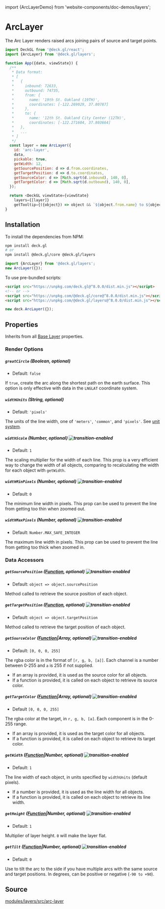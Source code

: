 import {ArcLayerDemo} from 'website-components/doc-demos/layers';

<ArcLayerDemo />

# ArcLayer

The Arc Layer renders raised arcs joining pairs of source and target points.

```js
import DeckGL from '@deck.gl/react';
import {ArcLayer} from '@deck.gl/layers';

function App({data, viewState}) {
  /**
   * Data format:
   * [
   *   {
   *     inbound: 72633,
   *     outbound: 74735,
   *     from: {
   *       name: '19th St. Oakland (19TH)',
   *       coordinates: [-122.269029, 37.80787]
   *     },
   *     to: {
   *       name: '12th St. Oakland City Center (12TH)',
   *       coordinates: [-122.271604, 37.803664]
   *   },
   *   ...
   * ]
   */
  const layer = new ArcLayer({
    id: 'arc-layer',
    data,
    pickable: true,
    getWidth: 12,
    getSourcePosition: d => d.from.coordinates,
    getTargetPosition: d => d.to.coordinates,
    getSourceColor: d => [Math.sqrt(d.inbound), 140, 0],
    getTargetColor: d => [Math.sqrt(d.outbound), 140, 0],
  });

  return <DeckGL viewState={viewState}
    layers={[layer]}
    getTooltip={({object}) => object && `${object.from.name} to ${object.to.name}`} />;
}
```

## Installation

To install the dependencies from NPM:

```bash
npm install deck.gl
# or
npm install @deck.gl/core @deck.gl/layers
```

```js
import {ArcLayer} from '@deck.gl/layers';
new ArcLayer({});
```

To use pre-bundled scripts:

```html
<script src="https://unpkg.com/deck.gl@^8.0.0/dist.min.js"></script>
<!-- or -->
<script src="https://unpkg.com/@deck.gl/core@^8.0.0/dist.min.js"></script>
<script src="https://unpkg.com/@deck.gl/layers@^8.0.0/dist.min.js"></script>
```

```js
new deck.ArcLayer({});
```

## Properties

Inherits from all [Base Layer](/docs/api-reference/core/layer.md) properties.

### Render Options

##### `greatCircle` (Boolean, optional)

* Default: `false`

If `true`, create the arc along the shortest path on the earth surface. This option is only effective with data in the `LNGLAT` coordinate system.

##### `widthUnits` (String, optional)

* Default: `'pixels'`

The units of the line width, one of `'meters'`, `'common'`, and `'pixels'`. See [unit system](/docs/developer-guide/coordinate-system.md#supported-units).

##### `widthScale` (Number, optional) ![transition-enabled](https://img.shields.io/badge/transition-enabled-green.svg?style=flat-square")

* Default: `1`

The scaling multiplier for the width of each line. This prop is a very efficient way to change the width of all objects, comparing to recalculating the width for each object with `getWidth`.

##### `widthMinPixels` (Number, optional) ![transition-enabled](https://img.shields.io/badge/transition-enabled-green.svg?style=flat-square")

* Default: `0`

The minimum line width in pixels. This prop can be used to prevent the line from getting too thin when zoomed out.

##### `widthMaxPixels` (Number, optional) ![transition-enabled](https://img.shields.io/badge/transition-enabled-green.svg?style=flat-square")

* Default: `Number.MAX_SAFE_INTEGER`

The maximum line width in pixels. This prop can be used to prevent the line from getting too thick when zoomed in.


### Data Accessors

##### `getSourcePosition` ([Function](/docs/developer-guide/using-layers.md#accessors), optional) ![transition-enabled](https://img.shields.io/badge/transition-enabled-green.svg?style=flat-square")

* Default: `object => object.sourcePosition`

Method called to retrieve the source position of each object.

##### `getTargetPosition` ([Function](/docs/developer-guide/using-layers.md#accessors), optional) ![transition-enabled](https://img.shields.io/badge/transition-enabled-green.svg?style=flat-square")

* Default: `object => object.targetPosition`

Method called to retrieve the target position of each object.

##### `getSourceColor` ([Function](/docs/developer-guide/using-layers.md#accessors)|Array, optional) ![transition-enabled](https://img.shields.io/badge/transition-enabled-green.svg?style=flat-square")

* Default: `[0, 0, 0, 255]`

The rgba color is in the format of `[r, g, b, [a]]`. Each channel is a number between 0-255 and `a` is 255 if not supplied.

* If an array is provided, it is used as the source color for all objects.
* If a function is provided, it is called on each object to retrieve its source color.

##### `getTargetColor` ([Function](/docs/developer-guide/using-layers.md#accessors)|Array, optional) ![transition-enabled](https://img.shields.io/badge/transition-enabled-green.svg?style=flat-square")

* Default `[0, 0, 0, 255]`

The rgba color at the target, in `r, g, b, [a]`. Each component is in the 0-255 range.

* If an array is provided, it is used as the target color for all objects.
* If a function is provided, it is called on each object to retrieve its target color.

##### `getWidth` ([Function](/docs/developer-guide/using-layers.md#accessors)|Number, optional) ![transition-enabled](https://img.shields.io/badge/transition-enabled-green.svg?style=flat-square")

* Default: `1`

The line width of each object, in units specified by `widthUnits` (default pixels).

* If a number is provided, it is used as the line width for all objects.
* If a function is provided, it is called on each object to retrieve its line width.

##### `getHeight` ([Function](/docs/developer-guide/using-layers.md#accessors)|Number, optional) ![transition-enabled](https://img.shields.io/badge/transition-enabled-green.svg?style=flat-square")

* Default: `1`

Multiplier of layer height. `0` will make the layer flat.

##### `getTilt` ([Function](/docs/developer-guide/using-layers.md#accessors)|Number, optional) ![transition-enabled](https://img.shields.io/badge/transition-enabled-green.svg?style=flat-square")

* Default: `0`

Use to tilt the arc to the side if you have multiple arcs with the same source and target positions.
In degrees, can be positive or negative (`-90 to +90`).

## Source

[modules/layers/src/arc-layer](https://github.com/visgl/deck.gl/tree/8.6-release/modules/layers/src/arc-layer)
